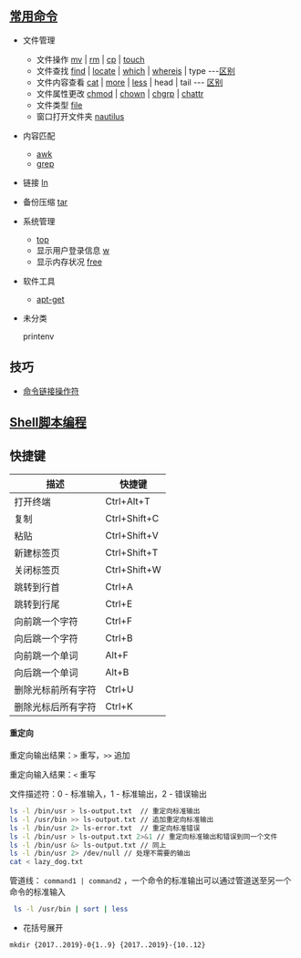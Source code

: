 
## [常用命令](http://www.runoob.com/linux/linux-command-manual.html)
- 文件管理
    - 文件操作 [mv](http://www.runoob.com/linux/linux-comm-mv.html) | [rm](http://www.runoob.com/linux/linux-comm-rm.html) | [cp](http://www.runoob.com/linux/linux-comm-cp.html) | [touch](http://www.runoob.com/linux/linux-comm-touch.html)
    - 文件查找 [find](http://www.runoob.com/linux/linux-comm-find.html) | [locate](http://www.runoob.com/linux/linux-comm-locate.html) | [which](http://www.runoob.com/linux/linux-comm-which.html) | [whereis](http://www.runoob.com/linux/linux-comm-whereis.html) | type ---[区别](http://www.ruanyifeng.com/blog/2009/10/5_ways_to_search_for_files_using_the_terminal.html)
    - 文件内容查看 [cat](http://www.runoob.com/linux/linux-comm-cat.html) | [more](http://www.runoob.com/linux/linux-comm-more.html) | [less](http://www.runoob.com/linux/linux-comm-less.html) | head | tail --- [区别](https://my.oschina.net/junn/blog/304868)
    - 文件属性更改 [chmod](http://www.runoob.com/linux/linux-comm-chmod.html) | [chown](http://www.runoob.com/linux/linux-comm-chown.html) | [chgrp](http://www.runoob.com/linux/linux-comm-chgrp.html) | [chattr](http://www.runoob.com/linux/linux-comm-chattr.html)
    - 文件类型 [file](http://www.runoob.com/linux/linux-comm-file.html)
    - 窗口打开文件夹 [nautilus](http://www.jianshu.com/p/3d1e527419cd)

- 内容匹配
    - [awk](http://www.runoob.com/linux/linux-comm-awk.html)
    - [grep](http://www.runoob.com/linux/linux-comm-grep.html)

- 链接 [ln](http://www.runoob.com/linux/linux-comm-ln.html)

- 备份压缩 [tar](http://www.runoob.com/linux/linux-comm-tar.html)

- 系统管理
    - [top](http://www.runoob.com/linux/linux-comm-top.html)
    - 显示用户登录信息 [w](http://www.runoob.com/linux/linux-comm-w.html)
    - 显示内存状况 [free](http://www.runoob.com/linux/linux-comm-free.html)

- 软件工具
    - [apt-get](http://man.linuxde.net/apt-get)

- 未分类

    printenv

## 技巧
- [命令链接操作符](https://linux.cn/article-2469-1.html)

## [Shell脚本编程](http://www.runoob.com/linux/linux-shell.html)

## 快捷键
| 描述        | 快捷键          |
| --------- | ------------ |
| 打开终端      | Ctrl+Alt+T   |
| 复制        | Ctrl+Shift+C |
| 粘贴        | Ctrl+Shift+V |
| 新建标签页     | Ctrl+Shift+T |
| 关闭标签页     | Ctrl+Shift+W |
| 跳转到行首     | Ctrl+A       |
| 跳转到行尾     | Ctrl+E       |
| 向前跳一个字符   | Ctrl+F       |
| 向后跳一个字符   | Ctrl+B       |
| 向前跳一个单词   | Alt+F        |
| 向后跳一个单词   | Alt+B        |
| 删除光标前所有字符 | Ctrl+U       |
| 删除光标后所有字符 | Ctrl+K       |



#### 重定向

重定向输出结果：`>` 重写，`>>` 追加

重定向输入结果：`<` 重写

文件描述符：0 - 标准输入，1 - 标准输出，2 - 错误输出

```bash
ls -l /bin/usr > ls-output.txt  // 重定向标准输出
ls -l /usr/bin >> ls-output.txt // 追加重定向标准输出
ls -l /bin/usr 2> ls-error.txt	// 重定向标准错误
ls -l /bin/usr > ls-output.txt 2>&1 // 重定向标准输出和错误到同一个文件
ls -l /bin/usr &> ls-output.txt // 同上
ls -l /bin/usr 2> /dev/null // 处理不需要的输出
cat < lazy_dog.txt
```

管道线： `command1 | command2` ，一个命令的标准输出可以通过管道送至另一个命令的标准输入

```sh
 ls -l /usr/bin | sort | less
```



- 花括号展开

```shell
mkdir {2017..2019}-0{1..9} {2017..2019}-{10..12}
```